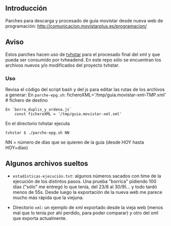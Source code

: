## Introducción

Parches para descarga y procesado de guía movistar desde nueva web de programación: http://comunicacion.movistarplus.es/programacion/

## Aviso
Estos parches hacen uso de [tvhstar](https://github.com/LuisPalacios/tvhstar) para el procesado final del xml y que pueda ser consumido por tvheadend.
En este repo sólo se encuentran los archivos nuevos y/o modificados del proyecto tvhstar.

### Uso

Revisa el código del script bash y del js para editar las rutas de los archivos a generar:
	En `parche-epg.sh`:
		ficheroXML='/tmp/guia.movistar-xml-TMP.xml' # fichero de destino
		
	En `borra_duplis_y_ordena.js`
		const ficheroXML = '/tmp/guia.movistar-xml.xml'
	
En el directorio tvhstar ejecuta

    tvhstar $ ./parche-epg.sh NN

NN = número de días que se quieren de la guía (desde HOY hasta HOY+días)

## Algunos archivos sueltos

- `estadísticas-ejecución.txt`: algunos números sacados con time de la ejecución de los distintos pasos. Una prueba "borrica" pidiendo 100 días ("sólo" me entregó lo que tenía, del 23/8 al 30/9)... y todo tardó menos de 55s. Desde luego la exportación de la nueva web me parece mucho más rápida que la viejuna.

- Directorio `xml`: un ejemplo de xml exportado desde la vieja web (menos mal que lo tenía por ahí perdido, para poder comparar) y otro del xml que exporta actualmente.
